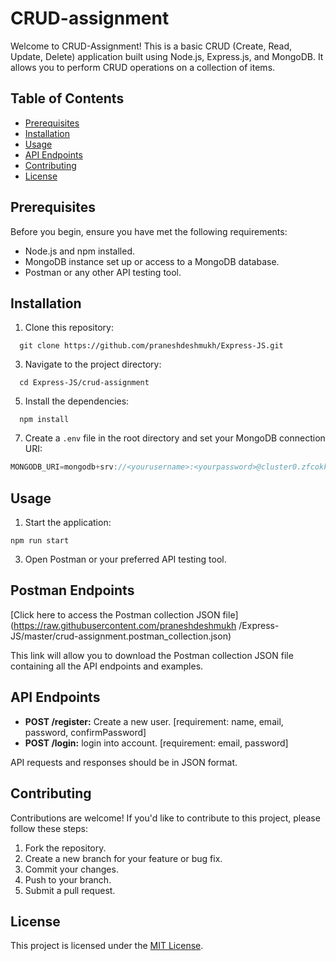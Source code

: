 # CRUD-assignment

Welcome to CRUD-Assignment! This is a basic CRUD (Create, Read, Update, Delete) application built using Node.js, Express.js, and MongoDB. It allows you to perform CRUD operations on a collection of items.

## Table of Contents

- [Prerequisites](#prerequisites)
- [Installation](#installation)
- [Usage](#usage)
- [API Endpoints](#api-endpoints)
- [Contributing](#contributing)
- [License](#license)

## Prerequisites

Before you begin, ensure you have met the following requirements:

- Node.js and npm installed.
- MongoDB instance set up or access to a MongoDB database.
- Postman or any other API testing tool.

## Installation

1. Clone this repository:

```terminal 
  git clone https://github.com/praneshdeshmukh/Express-JS.git
```

3. Navigate to the project directory:
```terminal
  cd Express-JS/crud-assignment
```

5. Install the dependencies:
```terminal
  npm install
```

7. Create a `.env` file in the root directory and set your MongoDB connection URI:
```javascript
MONGODB_URI=mongodb+srv://<yourusername>:<yourpassword>@cluster0.zfcokkr.mongodb.net/yourdatabasename
```

## Usage

1. Start the application:
```terminal
npm run start
```

3. Open Postman or your preferred API testing tool.

## Postman Endpoints

[Click here to access the Postman collection JSON file](https://raw.githubusercontent.com/praneshdeshmukh
/Express-JS/master/crud-assignment.postman_collection.json)

This link will allow you to download the Postman collection JSON file containing all the API endpoints and examples.


## API Endpoints

- **POST /register:** Create a new user. [requirement: name, email, password, confirmPassword]
- **POST /login:** login into account. [requirement: email, password]

API requests and responses should be in JSON format.

## Contributing

Contributions are welcome! If you'd like to contribute to this project, please follow these steps:

1. Fork the repository.
2. Create a new branch for your feature or bug fix.
3. Commit your changes.
4. Push to your branch.
5. Submit a pull request.

## License

This project is licensed under the [MIT License](LICENSE).
